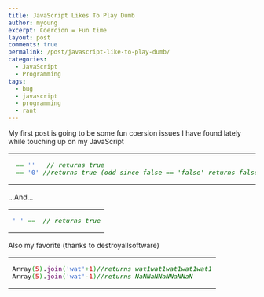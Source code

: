 ```yaml
---
title: JavaScript Likes To Play Dumb
author: myoung
excerpt: Coercion = Fun time
layout: post
comments: true
permalink: /post/javascript-like-to-play-dumb/
categories:
  - JavaScript
  - Programming
tags:
  - bug
  - javascript
  - programming
  - rant
---
```

My first post is going to be some fun coersion issues I have found lately while touching up on my JavaScript

<div class="wp_syntax">
  <table>
    <tr>
      <td class="code">
        <pre class="javascript" style="font-family:monospace;"><span style="color: #CC0000;"></span> <span style="color: #339933;">==</span> <span style="color: #3366CC;">''</span>   <span style="color: #006600; font-style: italic;">// returns true</span>
<span style="color: #CC0000;"></span> <span style="color: #339933;">==</span> <span style="color: #3366CC;">'0'</span> <span style="color: #006600; font-style: italic;">//returns true (odd since false == 'false' returns false)</span></pre>
      </td>
    </tr>
  </table>
</div>

&#8230;And&#8230;

<div class="wp_syntax">
  <table>
    <tr>
      <td class="code">
        <pre class="javascript" style="font-family:monospace;"><span style="color: #3366CC;">' '</span> <span style="color: #339933;">==</span> <span style="color: #CC0000;"></span> <span style="color: #006600; font-style: italic;">// returns true</span></pre>
      </td>
    </tr>
  </table>
</div>

Also my favorite (thanks to destroyallsoftware)

<div class="wp_syntax">
  <table>
    <tr>
      <td class="code">
        <pre class="javascript" style="font-family:monospace;"><span style="">Array</span><span style="color: #009900;">&#40;</span><span style="color: #CC0000;">5</span><span style="color: #009900;">&#41;</span>.<span style="color: #660066;">join</span><span style="color: #009900;">&#40;</span><span style="color: #3366CC;">'wat'</span><span style="color: #339933;">+</span><span style="color: #CC0000;">1</span><span style="color: #009900;">&#41;</span><span style="color: #006600; font-style: italic;">//returns wat1wat1wat1wat1wat1</span>
<span style="">Array</span><span style="color: #009900;">&#40;</span><span style="color: #CC0000;">5</span><span style="color: #009900;">&#41;</span>.<span style="color: #660066;">join</span><span style="color: #009900;">&#40;</span><span style="color: #3366CC;">'wat'</span><span style="color: #339933;">-</span><span style="color: #CC0000;">1</span><span style="color: #009900;">&#41;</span><span style="color: #006600; font-style: italic;">//returns NaNNaNNaNNaNNaN</span></pre>
      </td>
    </tr>
  </table>
</div>
